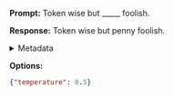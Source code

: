 **Prompt:**
Token wise but _____ foolish.

**Response:**
Token wise but penny foolish.

<details><summary>Metadata</summary>

- Duration: 1267 ms
- Datetime: 2023-09-02T22:20:01.841173
- Model: gpt-3.5-turbo-0613

</details>

**Options:**
```json
{"temperature": 0.5}
```

